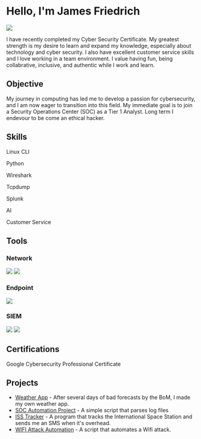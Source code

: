 # Hello, I'm James Friedrich
<a href="https://www.linkedin.com/in/james-friedrich-ab0390335/"><img src="https://img.shields.io/badge/-LinkedIn-0072b1?&style=for-the-badge&logo=linkedin&logoColor=white" /></a>

I have recently completed my Cyber Security Certificate.  My greatest strength is my desire to learn and expand my knowledge, especially about technology and cyber security. I also have excellent customer service skills and I love working in a team environment.  I value having fun, being collabrative, inclusive, and authentic while I work and learn.


## Objective

My journey in computing has led me to develop a passion for cybersecurity, and I am now eager to transition into this field.  My immediate goal is to join a Security Operations Center (SOC) as a Tier 1 Analyst.  Long term I endevour to be come an ethical hacker.

## Skills

Linux CLI

Python

Wireshark

Tcpdump

Splunk

AI

Customer Service

## Tools

### Network
<div>
    <img src="https://img.shields.io/badge/-Wireshark-1679A7?&style=for-the-badge&logo=Wireshark&logoColor=white" />
    <img src="https://img.shields.io/badge/-Suricata-EF3B2D?&style=for-the-badge&logo=Suricata&logoColor=white" />
</div>

### Endpoint
<div>
    <img src="https://img.shields.io/badge/-Microsoft_Defender_for_Endpoint-00A4EF?&style=for-the-badge&logo=Microsoft&logoColor=white" />
</div>

### SIEM
<div>
    <img src="https://img.shields.io/badge/-Splunk-000000?&style=for-the-badge&logo=Splunk&logoColor=white" />
    <img src="https://img.shields.io/badge/-Elastic-005571?&style=for-the-badge&logo=Elastic&logoColor=white" />
</div>

## Certifications

<div>
Google Cybersecurity Professional Certificate
</div>

## Projects
- <a href="https://github.com/James-F-Aus/James-F-Aus/blob/main/Weather%20App">Weather App</a> - After several days of bad forecasts by the BoM, I made my own weather app.
- <a href="https://github.com/James-F-Aus/James-F-Aus/blob/main/SOC%20Automation">SOC Automation Project</a> - A simple script that parses log files
- <a href="https://github.com/James-F-Aus/James-F-Aus/commit/dcfdfaa208bc4cddf4dd84e1945b82f90facce5f">ISS Tracker</a> - A program that tracks the International Space Station and sends me an SMS when it's overhead.
- <a href="https://github.com/James-F-Aus/James-F-Aus/blob/main/Wifi%20attack">WIFI Attack Automation</a> - A script that automates a Wifi attack.
